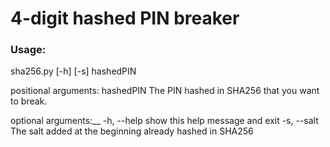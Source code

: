 # 4-digit hashed PIN breaker

### Usage:
sha256.py [-h] [-s] hashedPIN

positional arguments:
  hashedPIN             The PIN hashed in SHA256 that you want to break.

optional arguments:__
  -h, --help            show this help message and exit
  -s, --salt            The salt added at the beginning already hashed in SHA256
